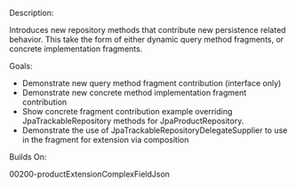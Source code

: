 Description: 

Introduces new repository methods that contribute new persistence related behavior. This take the form of either dynamic query method fragments, or concrete implementation fragments.

Goals:

- Demonstrate new query method fragment contribution (interface only)
- Demonstrate new concrete method implementation fragment contribution
- Show concrete fragment contribution example overriding JpaTrackableRepository methods for JpaProductRepository.
- Demonstrate the use of JpaTrackableRepositoryDelegateSupplier to use in the fragment for extension via composition

Builds On:

00200-productExtensionComplexFieldJson



